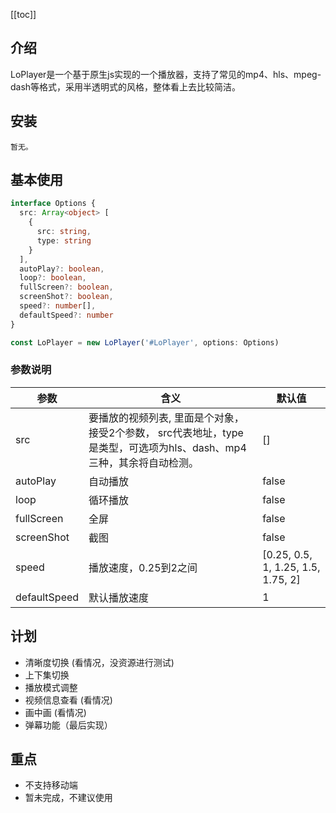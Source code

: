 <!--
 * @Author: last order
 * @Date: 2019-08-08 18:10:27
 * @LastEditTime : 2020-02-15 14:48:26
 -->
[[toc]]

## 介绍

LoPlayer是一个基于原生js实现的一个播放器，支持了常见的mp4、hls、mpeg-dash等格式，采用半透明式的风格，整体看上去比较简洁。

## 安装

```
暂无。
```

## 基本使用

```ts
interface Options {
  src: Array<object> [
    {
      src: string,
      type: string
    }
  ],
  autoPlay?: boolean,
  loop?: boolean,
  fullScreen?: boolean,
  screenShot?: boolean,
  speed?: number[],
  defaultSpeed?: number
}

const LoPlayer = new LoPlayer('#LoPlayer', options: Options)

```
### 参数说明

参数 | 含义 | 默认值
---|---|---
src | 要播放的视频列表, 里面是个对象，接受2个参数， src代表地址，type是类型，可选项为hls、dash、mp4三种，其余将自动检测。 | []
autoPlay | 自动播放 | false
loop | 循环播放 | false
fullScreen | 全屏 | false
screenShot | 截图 | false
speed | 播放速度，0.25到2之间 | [0.25, 0.5, 1, 1.25, 1.5, 1.75, 2]
defaultSpeed | 默认播放速度 | 1

## 计划

- 清晰度切换 (看情况，没资源进行测试)
- 上下集切换
- 播放模式调整
- 视频信息查看 (看情况)
- 画中画 (看情况)
- 弹幕功能（最后实现）

## 重点

- 不支持移动端
- 暂未完成，不建议使用
